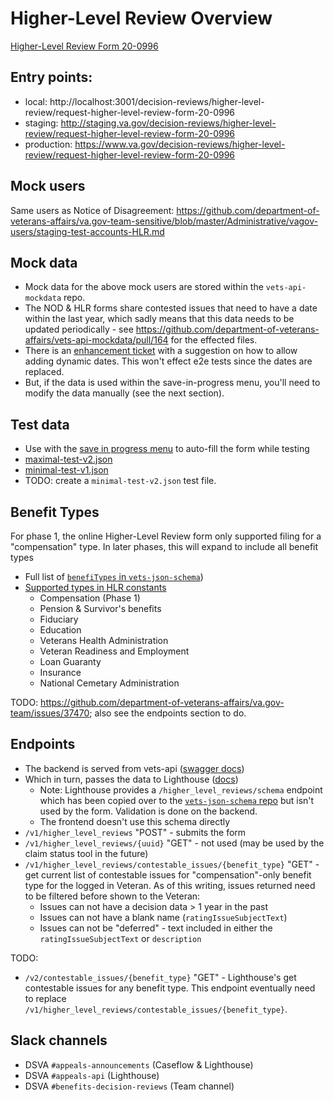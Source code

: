 # Higher-Level Review Overview

[Higher-Level Review Form 20-0996](https://www.vba.va.gov/pubs/forms/VBA-20-0996-ARE.pdf)

## Entry points:

- local: http://localhost:3001/decision-reviews/higher-level-review/request-higher-level-review-form-20-0996
- staging: http://staging.va.gov/decision-reviews/higher-level-review/request-higher-level-review-form-20-0996
- production: https://www.va.gov/decision-reviews/higher-level-review/request-higher-level-review-form-20-0996

## Mock users

Same users as Notice of Disagreement: https://github.com/department-of-veterans-affairs/va.gov-team-sensitive/blob/master/Administrative/vagov-users/staging-test-accounts-HLR.md

## Mock data

- Mock data for the above mock users are stored within the `vets-api-mockdata` repo.
- The NOD & HLR forms share contested issues that need to have a date within the last year, which sadly means that this data needs to be updated periodically - see https://github.com/department-of-veterans-affairs/vets-api-mockdata/pull/164 for the effected files.
- There is an [enhancement ticket](https://github.com/department-of-veterans-affairs/va.gov-team/issues/16262) with a suggestion on how to allow adding dynamic dates. This won't effect e2e tests since the dates are replaced.
- But, if the data is used within the save-in-progress menu, you'll need to modify the data manually (see the next section).

## Test data

- Use with the [save in progress menu](https://depo-platform-documentation.scrollhelp.site/developer-docs/va-forms-library-how-to-use-the-save-in-progress-m) to auto-fill the form while testing
- [maximal-test-v2.json](https://github.com/department-of-veterans-affairs/vets-website/blob/master/src/applications/disability-benefits/996/tests/fixtures/data/maximal-test-v2.json)
- [minimal-test-v1.json](https://github.com/department-of-veterans-affairs/vets-website/blob/master/src/applications/disability-benefits/996/tests/fixtures/data/minimal-test-v1.json)
- TODO: create a `minimal-test-v2.json` test file.

## Benefit Types

For phase 1, the online Higher-Level Review form only supported filing for a "compensation" type. In later phases, this will expand to include all benefit types

- Full list of [`benefiTypes` in `vets-json-schema`](https://github.com/department-of-veterans-affairs/vets-json-schema/blob/master/dist/constants.json))
- [Supported types in HLR constants](https://github.com/department-of-veterans-affairs/vets-website/blob/master/src/applications/disability-benefits/996/constants.js#L72-L83)
  - Compensation (Phase 1)
  - Pension & Survivor's benefits
  - Fiduciary
  - Education
  - Veterans Health Administration
  - Veteran Readiness and Employment
  - Loan Guaranty
  - Insurance
  - National Cemetary Administration

TODO: https://github.com/department-of-veterans-affairs/va.gov-team/issues/37470; also see the endpoints section to do.

## Endpoints

- The backend is served from vets-api ([swagger docs](https://department-of-veterans-affairs.github.io/va-digital-services-platform-docs/api-reference/#/higher_level_reviews))
- Which in turn, passes the data to Lighthouse ([docs](https://dev-developer.va.gov/explore/appeals/docs/decision_reviews?version=current))
  - Note: Lighthouse provides a `/higher_level_reviews/schema` endpoint which has been copied over to the [`vets-json-schema` repo](https://github.com/department-of-veterans-affairs/vets-json-schema/tree/master/src#hlr-schemas) but isn't used by the form. Validation is done on the backend.
  - The frontend doesn't use this schema directly
- `/v1/higher_level_reviews` "POST" - submits the form
- `/v1/higher_level_reviews/{uuid}` "GET" - not used (may be used by the claim status tool in the future)
- `/v1/higher_level_reviews/contestable_issues/{benefit_type}` "GET" - get current list of contestable issues for "compensation"-only benefit type for the logged in Veteran. As of this writing, issues returned need to be filtered before shown to the Veteran:
  - Issues can not have a decision data > 1 year in the past
  - Issues can not have a blank name (`ratingIssueSubjectText`)
  - Issues can not be "deferred" - text included in either the `ratingIssueSubjectText` or `description`

TODO:

- `/v2/contestable_issues/{benefit_type}` "GET" - Lighthouse's get contestable issues for any benefit type. This endpoint eventually need to replace `/v1/higher_level_reviews/contestable_issues/{benefit_type}`.

## Slack channels

- DSVA `#appeals-announcements` (Caseflow & Lighthouse)
- DSVA `#appeals-api` (Lighthouse)
- DSVA `#benefits-decision-reviews` (Team channel)
